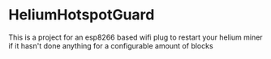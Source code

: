 # HeliumHotspotGuard
 This is a project for an esp8266 based wifi plug to restart your helium miner if it hasn't done anything for a configurable amount of blocks
